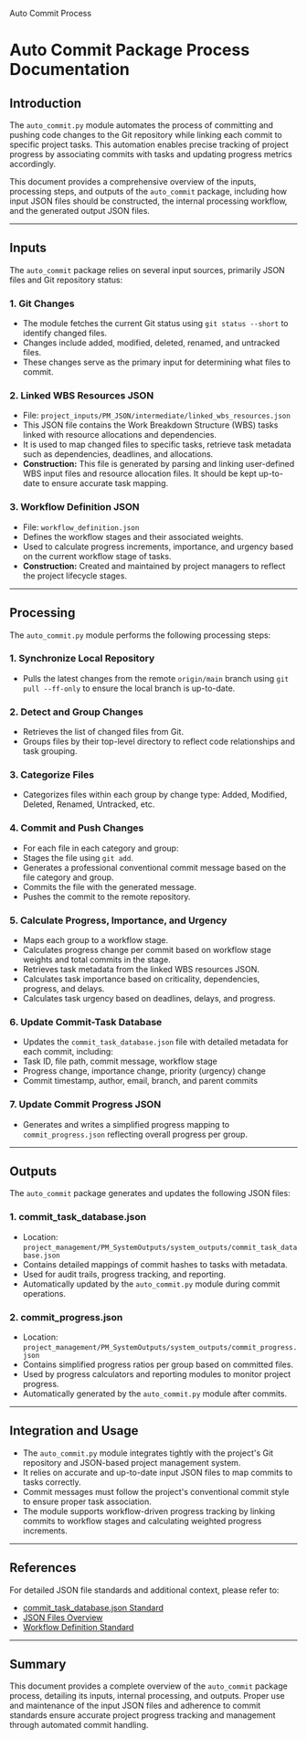 Auto Commit Process



# Auto Commit Package Process Documentation

## Introduction

The `auto_commit.py` module automates the process of committing and pushing code changes to the Git repository while linking each commit to specific project tasks. This automation enables precise tracking of project progress by associating commits with tasks and updating progress metrics accordingly.

This document provides a comprehensive overview of the inputs, processing steps, and outputs of the `auto_commit` package, including how input JSON files should be constructed, the internal processing workflow, and the generated output JSON files.

---

## Inputs

The `auto_commit` package relies on several input sources, primarily JSON files and Git repository status:

### 1. Git Changes

* The module fetches the current Git status using `git status --short` to identify changed files.
* Changes include added, modified, deleted, renamed, and untracked files.
* These changes serve as the primary input for determining what files to commit.

### 2. Linked WBS Resources JSON

* File: `project_inputs/PM_JSON/intermediate/linked_wbs_resources.json`
* This JSON file contains the Work Breakdown Structure (WBS) tasks linked with resource allocations and dependencies.
* It is used to map changed files to specific tasks, retrieve task metadata such as dependencies, deadlines, and allocations.
* **Construction:** This file is generated by parsing and linking user-defined WBS input files and resource allocation files. It should be kept up-to-date to ensure accurate task mapping.

### 3. Workflow Definition JSON

* File: `workflow_definition.json`
* Defines the workflow stages and their associated weights.
* Used to calculate progress increments, importance, and urgency based on the current workflow stage of tasks.
* **Construction:** Created and maintained by project managers to reflect the project lifecycle stages.

---

## Processing

The `auto_commit.py` module performs the following processing steps:

### 1. Synchronize Local Repository

* Pulls the latest changes from the remote `origin/main` branch using `git pull --ff-only` to ensure the local branch is up-to-date.

### 2. Detect and Group Changes

* Retrieves the list of changed files from Git.
* Groups files by their top-level directory to reflect code relationships and task grouping.

### 3. Categorize Files

* Categorizes files within each group by change type: Added, Modified, Deleted, Renamed, Untracked, etc.

### 4. Commit and Push Changes

* For each file in each category and group:
* Stages the file using `git add`.
* Generates a professional conventional commit message based on the file category and group.
* Commits the file with the generated message.
* Pushes the commit to the remote repository.

### 5. Calculate Progress, Importance, and Urgency

* Maps each group to a workflow stage.
* Calculates progress change per commit based on workflow stage weights and total commits in the stage.
* Retrieves task metadata from the linked WBS resources JSON.
* Calculates task importance based on criticality, dependencies, progress, and delays.
* Calculates task urgency based on deadlines, delays, and progress.

### 6. Update Commit-Task Database

* Updates the `commit_task_database.json` file with detailed metadata for each commit, including:
* Task ID, file path, commit message, workflow stage
* Progress change, importance change, priority (urgency) change
* Commit timestamp, author, email, branch, and parent commits

### 7. Update Commit Progress JSON

* Generates and writes a simplified progress mapping to `commit_progress.json` reflecting overall progress per group.

---

## Outputs

The `auto_commit` package generates and updates the following JSON files:

### 1. commit\_task\_database.json

* Location: `project_management/PM_SystemOutputs/system_outputs/commit_task_database.json`
* Contains detailed mappings of commit hashes to tasks with metadata.
* Used for audit trails, progress tracking, and reporting.
* Automatically updated by the `auto_commit.py` module during commit operations.

### 2. commit\_progress.json

* Location: `project_management/PM_SystemOutputs/system_outputs/commit_progress.json`
* Contains simplified progress ratios per group based on committed files.
* Used by progress calculators and reporting modules to monitor project progress.
* Automatically generated by the `auto_commit.py` module after commits.

---

## Integration and Usage

* The `auto_commit.py` module integrates tightly with the project's Git repository and JSON-based project management system.
* It relies on accurate and up-to-date input JSON files to map commits to tasks correctly.
* Commit messages must follow the project's conventional commit style to ensure proper task association.
* The module supports workflow-driven progress tracking by linking commits to workflow stages and calculating weighted progress increments.

---

## References

For detailed JSON file standards and additional context, please refer to:

* [commit\_task\_database.json Standard](./commit_task_database.md)
* [JSON Files Overview](./json_files_overview.md)
* [Workflow Definition Standard](./workflow_definition_detailed.md)

---

## Summary

This document provides a complete overview of the `auto_commit` package process, detailing its inputs, internal processing, and outputs. Proper use and maintenance of the input JSON files and adherence to commit standards ensure accurate project progress tracking and management through automated commit handling.